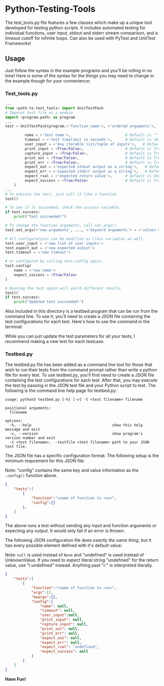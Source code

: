 # Python-Testing-Tools
The test_tools.py file features a few classes which make up a unique tool developed for testing python scripts. It includes automated testing for individual functions, user input, stdout and stderr stream comparison, and a timeout cutoff for infinite loops. Can also be used with PyTest and UnitTest Frameworks!

## Usage
Just follow the syntax in the example programs and you'll be rolling in no time! Here is some of the syntax for the things you may need to change in the example though for your convenience:

### Test_tools.py
```python
...
from <path.to.test_tools> import UnitTestPack
# Imporot test file as a module
import <program.path> as program
...
test = UnitTestPack(program.<'function_name'>, <'ordered arguments'>, ..., <'keyword arguments'> = <'values'>, ...).config(

         name = <'test name'>,                         # Default is ""
         timeout = <'test timelimit in seconds'>,      # Default is 10, use -1 for no timelimit
         user_input = <'Any iterable list/tuple of inputs'>,   # Default is an empty tuple
         print_input = <True/False>,                   # Default is True. Print user input to console.
         capture_input = <True/False>,                 # Default is True. Capture user input and prompt in std output comparison.
         print_out = <True/False>,                     # Default is True. Print stdout stream during execution.
         print_err = <True/False>,                     # Default is True. Print stderr stream during execution.
         expect_out = <'expected stdout output as a string'>,   # Default is None. If left alone, will not compare std output.
         expect_err = <'expected stderr output as a string'>,   # Default is None. If left alone, will not compare err output.
         expect_rval = <'expected return value'>,      # Default is UnknownValue(). If left alone, will not compare return value.
         expect_success = <True/False>                 # Default is True. Set to False if you expect this test to fail.
    )
...
# To execute the test, just call it like a function
test()

# To see if it succeeded, check the success variable.
if test.success:
    print("Test succeeded!")

# To change the function arguments, call set_args()
test.set_args(<'new arguments', ..., <'keyword arguments'> = <'values'>, ...)

# All configurations can be modified as class variables as well.
test.user_input = <'new list of user inputs'>
test.expect_out = <'new expected output'>
test.timeout = <'new timeout'>

# or configured by calling test.config again.
test.config(
    name = <'new name'>
    expect_success = <True/False>
)

# Running the test again will yeild different results
test()
if test.success:
    print("Updated test succeeded!")
```
Also included in this directory is a testbed program that can be run from the command line. To use it, you'll need to create a JSON file containing the test configurations for each test. Here's how to use the command in the terminal:


While you can just update the test parameters for all your tests, I recommend making a new test for each testcase.

### Testbed.py

The testbed.py file has been added as a command line tool for those that wish to run their tests from the command prompt rather than write a python file for every test. To use testbed.py, you'll first need to create a JSON file containing the test configurations for each test. After that, you may execute the test by passing in the JSON test file and your Python script to test. The following is the command line help page for testbed.py:
```
usage: python3 testbed.py [-h] [-v] -t <test filename> filename

positional arguments:
  filename

options:
  -h, --help                                     show this help message and exit
  -v, --version                                  show program's version number and exit
  -t <test filename>, --testfile <test filename> path to your JSON test file.
```

The JSON file has a specific configuration format. The following setup is the minimum requrement for this JSON file:

Note: "config" contains the same key and value information as the `.config()` function above.

```json
{
    "tests":[
        {
            "function":"<name of function to run>",
            "config":{}
        },
    ]
}
```

The above runs a test without sending any input and function arguments or expecting any output. It would only fail if an error is thrown. 

The following JSON configuration file does *exactly the same thing*, but it has every possible element defined with it's default value:

Note: `null` is used instead of `None` and "undefined" is used instead of UnknownValue. If you need to expect literal string "undefined" for the return value, use "r:undefined" instead. Anything past "r:" is interpreted literally.

```json
{
    "tests":[
        {
            "function":"<name of function to run>",
            "args":[],
            "kwargs":{},
            "config":{
                "name": null,
                "timeout": null,
                "user_input":null,
                "print_input": null,
                "capture_input": null,
                "print_out": null,
                "print_err": null,
                "expect_out": null,
                "expect_err": null,
                "expect_rval": "undefined",
                "expect_success": null
            }
        }
    ]
}
```

**Have Fun!**
